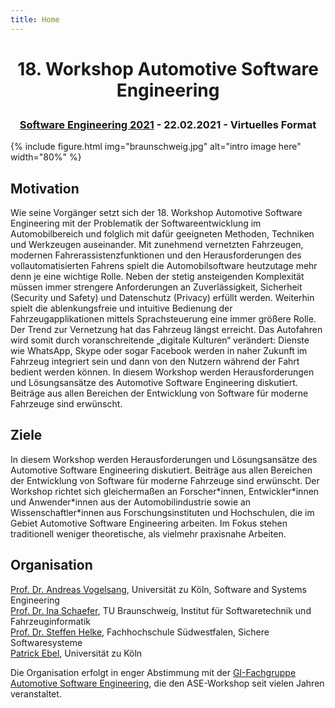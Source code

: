```yaml
---
title: Home
---
```



# <p align="center">18. Workshop Automotive Software Engineering</p>
### <p align="center">[Software Engineering 2021](https://se-2021.tu-bs.de/) - 22.02.2021 - Virtuelles Format</p>



{% include figure.html img="braunschweig.jpg" alt="intro image here" width="80%" %}

## Motivation

Wie seine Vorgänger setzt sich der 18. Workshop Automotive Software Engineering mit der Problematik der Softwareentwicklung im Automobilbereich und folglich mit dafür geeigneten Methoden, Techniken und Werkzeugen auseinander. Mit zunehmend vernetzten Fahrzeugen, modernen Fahrerassistenzfunktionen und den Herausforderungen des vollautomatisierten Fahrens spielt die Automobilsoftware heutzutage mehr denn je eine wichtige Rolle. Neben der stetig ansteigenden Komplexität müssen immer strengere Anforderungen an Zuverlässigkeit, Sicherheit (Security und Safety) und Datenschutz (Privacy) erfüllt werden. Weiterhin spielt die ablenkungsfreie und intuitive Bedienung der Fahrzeugapplikationen mittels Sprachsteuerung eine immer größere Rolle. Der Trend zur Vernetzung hat das Fahrzeug längst erreicht. Das Autofahren wird somit durch voranschreitende „digitale Kulturen“ verändert: Dienste wie WhatsApp, Skype oder sogar Facebook werden in naher Zukunft im Fahrzeug integriert sein und dann von den Nutzern während der Fahrt bedient werden können. In diesem Workshop werden Herausforderungen und Lösungsansätze des Automotive Software Engineering diskutiert. Beiträge aus allen Bereichen der Entwicklung von Software für moderne Fahrzeuge sind erwünscht.


## Ziele

In diesem Workshop werden Herausforderungen und Lösungsansätze des Automotive Software Engineering diskutiert. Beiträge aus allen Bereichen der Entwicklung von Software für moderne Fahrzeuge sind erwünscht. Der Workshop richtet sich gleichermaßen an Forscher\*innen, Entwickler\*innen und Anwender\*innen aus der Automobilindustrie sowie an Wissenschaftler\*innen aus Forschungsinstituten und Hochschulen, die im Gebiet Automotive Software Engineering arbeiten. Im Fokus stehen traditionell weniger theoretische, als vielmehr praxisnahe Arbeiten.

## Organisation
[Prof. Dr. Andreas Vogelsang](https://cs.uni-koeln.de/sse), Universität zu Köln, Software and Systems Engineering <br/>
[Prof. Dr. Ina Schaefer](https://www.tu-braunschweig.de/isf/team/schaefer), TU Braunschweig, Institut für Softwaretechnik und Fahrzeuginformatik <br/>
[Prof. Dr. Steffen Helke](http://www.sichere-softwaresysteme.de), Fachhochschule Südwestfalen, Sichere Softwaresysteme <br/>
[Patrick Ebel](https://cs.uni-koeln.de/en/sse/team/patrick-ebel), Universität zu Köln <br/>

Die Organisation erfolgt in enger Abstimmung mit der [GI-Fachgruppe Automotive Software Engineering](http://fg-ase.gi.de/), die den ASE-Workshop seit vielen Jahren veranstaltet. 
